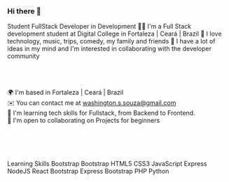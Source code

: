### Hi there 👋

<!--
**washingtonOF/washingtonOF** is a ✨ _special_ ✨ repository because its `README.md` (this file) appears on your GitHub profile.

Here are some ideas to get you started:

- 🔭 I’m currently working on ...
- 🌱 I’m currently learning ...
- 👯 I’m looking to collaborate on ...
- 🤔 I’m looking for help with ...
- 💬 Ask me about ...
- 📫 How to reach me: ...
- 😄 Pronouns: ...
- ⚡ Fun fact: ...
-->



Student FullStack Developer in Development
👨‍💻 I'm a Full Stack development student at Digital College in Fortaleza | Ceará | Brazil 🤩 I love technology, music, trips, comedy, my family and friends 🤔 I have a lot of ideas in my mind and I'm interested in collaborating with the developer community <br><br><br><br>

🌍  I'm based in Fortaleza | Ceará | Brazil <br>
✉️  You can contact me at washington.s.souza@gmail.com <br>
🧠  I'm learning tech skills for Fullstack, from Backend to Frontend. <br>
🤝  I'm open to collaborating on Projects for beginners <br> 

<br><br><br><br>
Learning Skills
Bootstrap Bootstrap HTML5 CSS3 JavaScript Express NodeJS React Bootstrap Express Bootstrap PHP Python

                 
